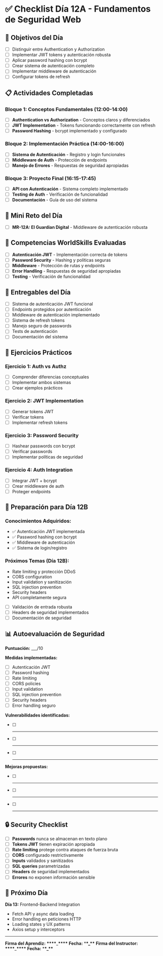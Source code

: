 # ✅ Checklist Día 12A - Fundamentos de Seguridad Web

## 🎯 Objetivos del Día

- [ ] Distinguir entre Authentication y Authorization
- [ ] Implementar JWT tokens y autenticación robusta
- [ ] Aplicar password hashing con bcrypt
- [ ] Crear sistema de autenticación completo
- [ ] Implementar middleware de autenticación
- [ ] Configurar tokens de refresh

## 📋 Actividades Completadas

### **Bloque 1: Conceptos Fundamentales (12:00-14:00)**

- [ ] **Authentication vs Authorization** - Conceptos claros y diferenciados
- [ ] **JWT Implementation** - Tokens funcionando correctamente con refresh
- [ ] **Password Hashing** - bcrypt implementado y configurado

### **Bloque 2: Implementación Práctica (14:00-16:00)**

- [ ] **Sistema de Autenticación** - Registro y login funcionales
- [ ] **Middleware de Auth** - Protección de endpoints
- [ ] **Manejo de Errores** - Respuestas de seguridad apropiadas

### **Bloque 3: Proyecto Final (16:15-17:45)**

- [ ] **API con Autenticación** - Sistema completo implementado
- [ ] **Testing de Auth** - Verificación de funcionalidad
- [ ] **Documentación** - Guía de uso del sistema

## 🎪 Mini Reto del Día

- [ ] **MR-12A: El Guardian Digital** - Middleware de autenticación robusta

## 🎯 Competencias WorldSkills Evaluadas

- [ ] **Autenticación JWT** - Implementación correcta de tokens
- [ ] **Password Security** - Hashing y políticas seguras
- [ ] **Middleware** - Protección de rutas y endpoints
- [ ] **Error Handling** - Respuestas de seguridad apropiadas
- [ ] **Testing** - Verificación de funcionalidad

## 🚀 Entregables del Día

- [ ] Sistema de autenticación JWT funcional
- [ ] Endpoints protegidos por autenticación
- [ ] Middleware de autenticación implementado
- [ ] Sistema de refresh tokens
- [ ] Manejo seguro de passwords
- [ ] Tests de autenticación
- [ ] Documentación del sistema

## 🧪 Ejercicios Prácticos

### **Ejercicio 1: Auth vs Authz**

- [ ] Comprender diferencias conceptuales
- [ ] Implementar ambos sistemas
- [ ] Crear ejemplos prácticos

### **Ejercicio 2: JWT Implementation**

- [ ] Generar tokens JWT
- [ ] Verificar tokens
- [ ] Implementar refresh tokens

### **Ejercicio 3: Password Security**

- [ ] Hashear passwords con bcrypt
- [ ] Verificar passwords
- [ ] Implementar políticas de seguridad

### **Ejercicio 4: Auth Integration**

- [ ] Integrar JWT + bcrypt
- [ ] Crear middleware de auth
- [ ] Proteger endpoints

## 🔄 Preparación para Día 12B

### **Conocimientos Adquiridos:**

- ✅ Autenticación JWT implementada
- ✅ Password hashing con bcrypt
- ✅ Middleware de autenticación
- ✅ Sistema de login/registro

### **Próximos Temas (Día 12B):**

- Rate limiting y protección DDoS
- CORS configuration
- Input validation y sanitización
- SQL injection prevention
- Security headers
- API completamente segura
- [ ] Validación de entrada robusta
- [ ] Headers de seguridad implementados
- [ ] Documentación de seguridad

## 📊 Autoevaluación de Seguridad

**Puntuación:** \_\_\_/10

**Medidas implementadas:**

- [ ] Autenticación JWT
- [ ] Password hashing
- [ ] Rate limiting
- [ ] CORS policies
- [ ] Input validation
- [ ] SQL injection prevention
- [ ] Security headers
- [ ] Error handling seguro

**Vulnerabilidades identificadas:**

- [ ] ***
- [ ] ***
- [ ] ***

**Mejoras propuestas:**

- [ ] ***
- [ ] ***
- [ ] ***

## 🔒 Security Checklist

- [ ] **Passwords** nunca se almacenan en texto plano
- [ ] **Tokens JWT** tienen expiración apropiada
- [ ] **Rate limiting** protege contra ataques de fuerza bruta
- [ ] **CORS** configurado restrictivamente
- [ ] **Inputs** validados y sanitizados
- [ ] **SQL queries** parametrizadas
- [ ] **Headers** de seguridad implementados
- [ ] **Errores** no exponen información sensible

## 🎯 Próximo Día

**Día 13:** Frontend-Backend Integration

- Fetch API y async data loading
- Error handling en peticiones HTTP
- Loading states y UX patterns
- Axios setup y interceptors

---

**Firma del Aprendiz:** **\*\*\*\***\_**\*\*\*\*** **Fecha:** \***\*\_\*\***
**Firma del Instructor:** **\*\*\*\***\_**\*\*\*\*** **Fecha:** \***\*\_\*\***
